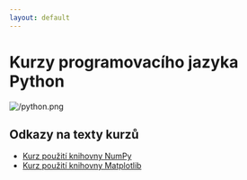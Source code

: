 ```yaml
---
layout: default
---
```

# Kurzy programovacího jazyka Python

![/python.png](/python.png)

## Odkazy na texty kurzů

* [Kurz použití knihovny NumPy](numpy/numpy_in_action.html)
* [Kurz použití knihovny Matplotlib](matplotlib/matplotlib_in_action.html)
